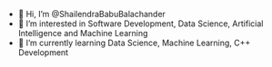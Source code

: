 - 👋 Hi, I’m @ShailendraBabuBalachander
- 👀 I’m interested in Software Development, Data Science, Artificial Intelligence and Machine Learning   
- 🌱 I’m currently learning Data Science, Machine Learning, C++ Development

<!---
ShailendraBabuBalachander/ShailendraBabuBalachander is a ✨ special ✨ repository because its `README.md` (this file) appears on your GitHub profile.
You can click the Preview link to take a look at your changes.
--->
